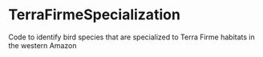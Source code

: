 # TerraFirmeSpecialization

Code to identify bird species that are specialized to Terra Firme habitats in the western Amazon
